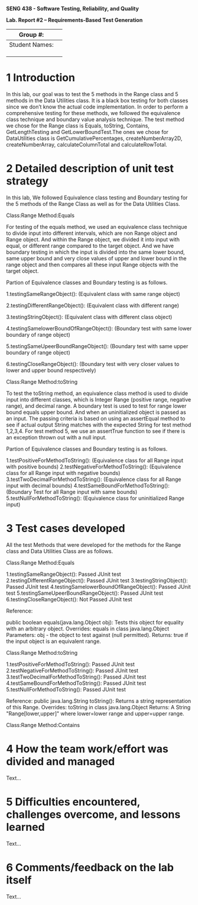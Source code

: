 **SENG 438 - Software Testing, Reliability, and Quality**

**Lab. Report \#2 – Requirements-Based Test Generation**

| Group \#:      |     |
| -------------- | --- |
| Student Names: |     |
|                |     |
|                |     |
|                |     |

# 1 Introduction

In this lab, our goal was to test the 5 methods in the Range class and 5 methods in the Data Utilities class. It is a black box testing for both classes since we don’t know the actual code implementation. In order to perform a comprehensive testing for these methods, we followed the equivalence class technique and boundary value analysis technique. The test method we chose for the Range class is Equals, toString, Contains, GetLengthTesting and GetLowerBoundTest.The ones we chose for DataUtilities class is GetCumulativePercentages, createNumberArray2D, createNumberArray, calculateColumnTotal and calculateRowTotal. 

# 2 Detailed description of unit test strategy
In this lab, We followed Equivalence class testing and Boundary testing for the 5 methods of the Range Class as well as for the Data Utilities Class.

Class:Range Method:Equals

For testing of the equals method, we used an equivalence class technique to divide input into different intervals, which are non Range object and Range object. And within the Range object, we divided it into input with equal, or different range compared to the target object. And we have boundary testing in which the input is divided into the same lower bound, same upper bound and very close values of upper and lower bound in the range object and then compares all these input Range objects with the target object.

Partion of Equivalence classes and Boundary testing is as follows.

1.testingSameRangeObject(): (Equivalent class with same range object)

2.testingDifferentRangeObject():  (Equivalent class with different range)

3.testingStringObject(): (Equivalent class with different class object) 

4.testingSamelowerBoundOfRangeObject(): (Boundary test with same lower boundary of range object)

5.testingSameUpeerBoundRangeObject(): (Boundary test with same upper boundary of range object)

6.testingCloseRangeObject(): (Boundary test with very closer values to lower and upper bound respectively)


Class:Range         Method:toString

To test the toString method, an equivalence class method is used to divide input into different classes, which is Integer Range (positive range, negative range), and decimal range. A boundary test is used to test for range lower bound equals upper bound. And when an uninitialized object is passed as an input. The passing criteria is based on using an assertEqual method to see if actual output String matches with the expected String for test method 1,2,3,4. For test method 5, we use an assertTrue function to see if there is an exception thrown out with a null input.

Partion of Equivalence classes and Boundary testing is as follows.

1.testPositiveForMethodToString(): (Equivalence class for all Range input with positive bounds)
2.testNegativeForMethodToString(): (Equivalence class for all Range input with negative bounds)
3.testTwoDecimalForMethodToString(): (Equivalence class for all Range input with decimal bounds)
4.testSameBoundForMethodToString(): (Boundary Test for all Range input with same bounds)
5.testNullForMethodToString(): (Equivalence class for uninitialized Range input) 



# 3 Test cases developed

All the test Methods that were developed for the methods for the Range class and Data Utilities Class are as follows.

Class:Range  Method:Equals 

1.testingSameRangeObject(): Passed JUnit test
2.testingDifferentRangeObject(): Passed JUnit test
3.testingStringObject(): Passed JUnit test
4.testingSamelowerBoundOfRangeObject(): Passed JUnit test
5.testingSameUpeerBoundRangeObject(): Passed JUnit test
6.testingCloseRangeObject(): Not Passed JUnit test

Reference: 

public boolean equals(java.lang.Object obj): Tests this object for equality with an arbitrary object.
Overrides: equals in class java.lang.Object
Parameters: obj - the object to test against (null permitted).
Returns: true if the input object is an equivalent range.

Class:Range Method:toString

1.testPositiveForMethodToString(): Passed JUnit test
2.testNegativeForMethodToString(): Passed JUnit test
3.testTwoDecimalForMethodToString(): Passed JUnit test
4.testSameBoundForMethodToString(): Passed JUnit test
5.testNullForMethodToString(): Passed JUnit test

Reference:
public java.lang.String toString(): Returns a string representation of this Range.
Overrides: toString in class java.lang.Object
Returns: A String "Range[lower,upper]" where lower=lower range and upper=upper range.

Class:Range Method:Contains


# 4 How the team work/effort was divided and managed

Text…

# 5 Difficulties encountered, challenges overcome, and lessons learned

Text…

# 6 Comments/feedback on the lab itself

Text…
